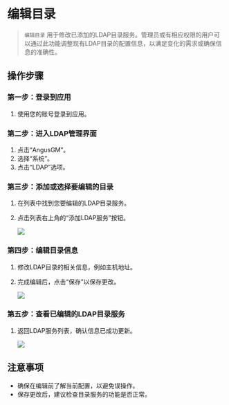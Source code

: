 # 编辑目录

> `编辑目录` 用于修改已添加的LDAP目录服务。管理员或有相应权限的用户可以通过此功能调整现有LDAP目录的配置信息，以满足变化的需求或确保信息的准确性。

## 操作步骤

### 第一步：登录到应用

1. 使用您的账号登录到应用。

### 第二步：进入LDAP管理界面

1. 点击“AngusGM”。
2. 选择“系统”。
3. 点击“LDAP”选项。

### 第三步：添加或选择要编辑的目录

1. 在列表中找到您要编辑的LDAP目录服务。
2. 点击列表右上角的“添加LDAP服务”按钮。

   ![](https://bj-c1-prod-files.xcan.cloud/storage/pubapi/v1/file/ldap-edit.png?fid=207887590483820810&fpt=CVoOujdtNg7LMQS61M3biv01a2jARpUVvuCZXqnm)

### 第四步：编辑目录信息

1. 修改LDAP目录的相关信息，例如主机地址。
2. 完成编辑后，点击“保存”以保存更改。

   ![](https://bj-c1-prod-files.xcan.cloud/storage/pubapi/v1/file/ldap-editinfo.png?fid=207887590483820812&fpt=pgrw5V5Spp1rj06LaTUZWUeytzHXx8ex0TU5cEE2)

### 第五步：查看已编辑的LDAP目录服务

1. 返回LDAP服务列表，确认信息已成功更新。

   ![](https://bj-c1-prod-files.xcan.cloud/storage/pubapi/v1/file/ldap-editlist.png?fid=207887590483820814&fpt=fK6jL5wpBZ4UsltwpkmCUfFM39SOKUnaMuVPK3pM)

## 注意事项

- 确保在编辑前了解当前配置，以避免误操作。
- 保存更改后，建议检查目录服务的功能是否正常。